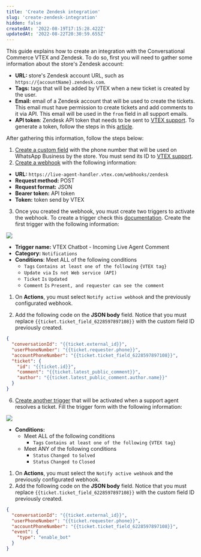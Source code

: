```yaml
---
title: 'Create Zendesk integration'
slug: 'create-zendesk-integration'
hidden: false
createdAt: '2022-08-19T17:15:28.422Z'
updatedAt: '2022-08-22T20:30:59.655Z'
---
```


This guide explains how to create an integration with the Conversational Commerce VTEX and Zendesk. To do so, first you will need to gather some information about the store's Zendesk account:

- **URL:** store's Zendesk account URL, such as `https://{accountName}.zendesk.com`.
- **Tags:** tags that will be added by VTEX when a new ticket is created by the user.
- **Email:** email of a Zendesk account that will be used to create the tickets. This email must have permission to create tickets and add comments to it via API. This email will be used in the `from` field in all support emails.
- **API token**: Zendesk API token that needs to be sent to [VTEX support](https://support.vtex.com/hc/en-us). To generate a token, follow the steps in this [article](https://support.zendesk.com/hc/en-us/articles/4408889192858-Generating-a-new-API-token).

After gathering this information, follow the steps below:

1. [Create a custom field](https://support.zendesk.com/hc/en-us/articles/4408883152794) with the phone number that will be used on WhatsApp Business by the store. You must send its ID to [VTEX support](https://support.vtex.com/hc/en-us).
2. [Create a webhook](https://support.zendesk.com/hc/en-us/articles/4408839108378-Creating-webhooks-in-Admin-Center) with the following information:

- **URL:** `https://live-agent-handler.vtex.com/webhooks/zendesk`
- **Request method:** POST
- **Request format:** JSON
- **Bearer token:** API token
- **Token:** token send by VTEX

3. Once you created the webhook, you must create two triggers to activate the webhook. To create a trigger check this [documentation](https://support.zendesk.com/hc/en-us/articles/4408886797466). Create the first trigger with the following information:

![](https://cdn.jsdelivr.net/gh/vtexdocs/dev-portal-content@main/images/create-zendesk-integration-0.png)

- **Trigger name:** VTEX Chatbot - Incoming Live Agent Comment
- **Category:** `Notifications`
- **Conditions**: Meet ALL of the following conditions
  - `Tags` `Contains at least one of the following` `{VTEX tag}`
  - `Update via` `Is not Web service (API)`
  - `Ticket` `Is` `Updated`
  - `Comment` `Is` `Present, and requester can see the comment`

1. On **Actions**, you must select `Notify active webhook` and the previously configurated webhook.

2. Add the following code on the **JSON body** field. Notice that you must replace `{{ticket.ticket_field_6228597897108}}` with the custom field ID previously created.

```json
{
  "conversationId": "{{ticket.external_id}}",
  "userPhoneNumber": "{{ticket.requester.phone}}",
  "accountPhoneNumber": "{{ticket.ticket_field_6228597897108}}",
  "ticket": {
    "id": "{{ticket.id}}",
    "comment": "{{ticket.latest_public_comment}}",
    "author": "{{ticket.latest_public_comment.author.name}}"
  }
}
```

6. [Create another trigger](https://support.zendesk.com/hc/en-us/articles/4408886797466) that will be activated when a support agent resolves a ticket. Fill the trigger form with the following information:

![](https://cdn.jsdelivr.net/gh/vtexdocs/dev-portal-content@main/images/create-zendesk-integration-1.png)

- **Conditions:**
  - Meet ALL of the following conditions
    - `Tags` `Contains at least one of the following` `{VTEX tag}`
  - Meet ANY of the following conditions
    - `Status` `Changed to` `Solved`
    - `Status` `Changed to` `Closed`

1. On **Actions**, you must select the `Notify active webhook` and the previously configurated webhook.
2. Add the following code on the **JSON body** field. Notice that you must replace `{{ticket.ticket_field_6228597897108}}` with the custom field ID previously created.

```json
{
  "conversationId": "{{ticket.external_id}}",
  "userPhoneNumber": "{{ticket.requester.phone}}",
  "accountPhoneNumber": "{{ticket.ticket_field_6228597897108}}",
  "event": {
    "type": "enable_bot"
  }
}
```

